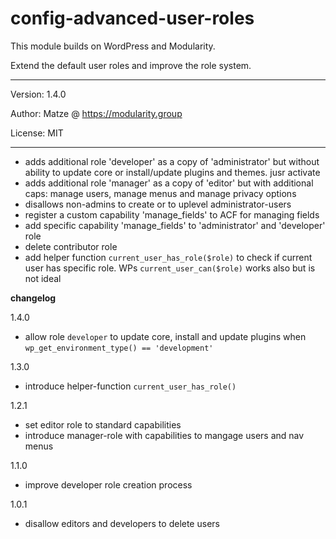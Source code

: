 # config-advanced-user-roles

This module builds on WordPress and Modularity.

Extend the default user roles and improve the role system. 

---

Version: 1.4.0

Author: Matze @ https://modularity.group

License: MIT

---

- adds additional role 'developer' as a copy of 'administrator' but without ability to update core or install/update plugins and themes. jusr activate
- adds additional role 'manager' as a copy of 'editor' but with additional caps: manage users, manage menus and manage privacy options
- disallows non-admins to create or to uplevel administrator-users
- register a custom capability 'manage_fields' to ACF for managing fields
- add specific capability 'manage_fields' to 'administrator' and 'developer' role
- delete contributor role
- add helper function `current_user_has_role($role)` to check if current user has specific role. WPs `current_user_can($role)` works also but is not ideal  

**changelog**

1.4.0
- allow role `developer` to update core, install and update plugins when `wp_get_environment_type() == 'development'`

1.3.0
- introduce helper-function `current_user_has_role()`

1.2.1
- set editor role to standard capabilities 
- introduce manager-role with capabilities to mangage users and nav menus

1.1.0
- improve developer role creation process

1.0.1
- disallow editors and developers to delete users

